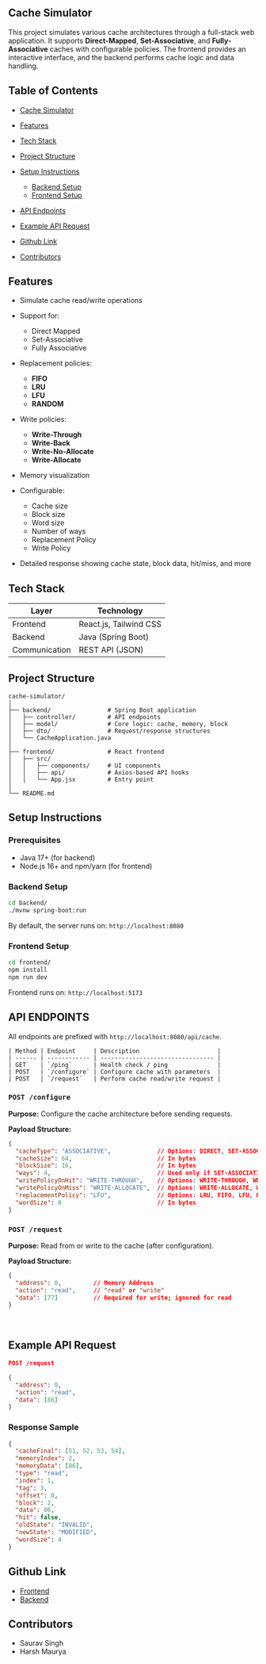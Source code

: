 ## Cache Simulator

This project simulates various cache architectures through a full-stack web application. It supports **Direct-Mapped**, **Set-Associative**, and **Fully-Associative** caches with configurable policies. The frontend provides an interactive interface, and the backend performs cache logic and data handling.

## Table of Contents

* [Cache Simulator](#cache-simulator)
* [Features](#features)
* [Tech Stack](#tech-stack)
* [Project Structure](#project-structure)
* [Setup Instructions](#️setup-instructions)

  * [Backend Setup](#️backend-setup)
  * [Frontend Setup](#frontend-setup)
* [API Endpoints](#api-endpoints)
* [Example API Request](#example-api-request)
* [Github Link](#github-link)
* [Contributors](#contributors)


## Features

* Simulate cache read/write operations
* Support for:

  * Direct Mapped
  * Set-Associative 
  * Fully Associative
* Replacement policies:

  * **FIFO**
  * **LRU**
  * **LFU**
  * **RANDOM**
* Write policies:

  * **Write-Through**
  * **Write-Back**
  * **Write-No-Allocate**
  * **Write-Allocate**
* Memory visualization
* Configurable:

  * Cache size
  * Block size
  * Word size
  * Number of ways
  * Replacement Policy
  * Write Policy
* Detailed response showing cache state, block data, hit/miss, and more


## Tech Stack

| Layer         | Technology             |
| ------------- | ---------------------- |
| Frontend      | React.js, Tailwind CSS |
| Backend       | Java (Spring Boot)     |
| Communication | REST API (JSON)        |

## Project Structure

```
cache-simulator/
│
├── backend/                # Spring Boot application
│   ├── controller/         # API endpoints
│   ├── model/              # Core logic: cache, memory, block
│   ├── dto/                # Request/response structures
│   └── CacheApplication.java
│
├── frontend/               # React frontend
│   ├── src/
│   │   ├── components/     # UI components
│   │   ├── api/            # Axios-based API hooks
│   │   └── App.jsx         # Entry point
│
└── README.md
```

## Setup Instructions

### Prerequisites

* Java 17+ (for backend)
* Node.js 16+ and npm/yarn (for frontend)


### Backend Setup

```bash
cd backend/
./mvnw spring-boot:run
```

By default, the server runs on: `http://localhost:8080`

### Frontend Setup

```bash
cd frontend/
npm install
npm run dev
```

Frontend runs on: `http://localhost:5173`

## API ENDPOINTS

All endpoints are prefixed with `http://localhost:8080/api/cache`.

```
| Method | Endpoint     | Description                      |
| ------ | ------------ | -------------------------------- |
| GET    | `/ping`      | Health check / ping              |
| POST   | `/configure` | Configure cache with parameters  |
| POST   | `/request`   | Perform cache read/write request |

```

### `POST /configure`

**Purpose:**
Configure the cache architecture before sending requests.

**Payload Structure:**

```json
{
  "cacheType": "ASSOCIATIVE",             // Options: DIRECT, SET-ASSOCIATIVE, ASSOCIATIVE
  "cacheSize": 64,                        // In bytes
  "blockSize": 16,                        // In bytes
  "ways": 4,                              // Used only if SET-ASSOCIATIVE else any value
  "writePolicyOnHit": "WRITE-THROUGH",    // Options: WRITE-THROUGH, WRITE-BACK
  "writePolicyOnMiss": "WRITE-ALLOCATE",  // Options: WRITE-ALLOCATE, WRITE-NO-ALLOCATE
  "replacementPolicy": "LFU",             // Options: LRU, FIFO, LFU, Random
  "wordSize": 8                           // In bytes 
}
```

### `POST /request`

**Purpose:**
Read from or write to the cache (after configuration).

**Payload Structure:**

```json
{
  "address": 0,         // Memory Address
  "action": "read",     // "read" or "write"
  "data": [77]          // Required for write; ignored for read
}
```
<br>

## Example API Request

```json
POST /request

{
  "address": 0,
  "action": "read",
  "data": [86]
}
```

### Response Sample

```json
{
  "cacheFinal": [51, 52, 53, 54],
  "memoryIndex": 2,
  "memoryData": [86],
  "type": "read",
  "index": 1,
  "tag": 3,
  "offset": 0,
  "block": 2,
  "data": 86,
  "hit": false,
  "oldState": "INVALID",
  "newState": "MODIFIED",
  "wordSize": 4
}
```
## Github Link
* [Frontend](https://github.com/sauravatgithub-web/Cache-Visualizer.git)
* [Backend](https://github.com/pntu007/cache_api.git)

## Contributors

* Saurav Singh
* Harsh Maurya 
